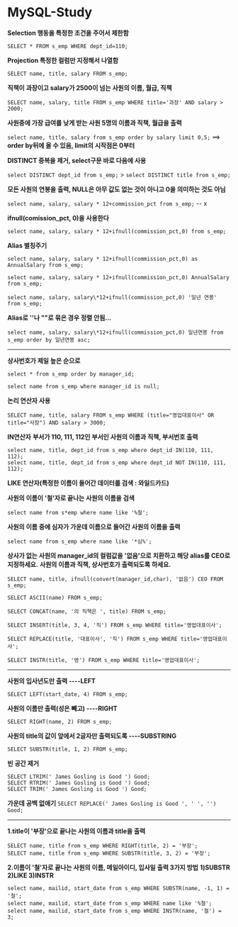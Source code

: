 # MySQL-Study

**Selection 행동을 특정한 조건을 주어서 제한함**

`SELECT * FROM s_emp WHERE dept_id=110;`

**Projection 특정한 컬럼만 지정해서 나열함**

`SELECT name, title, salary FROM s_emp;`

**직책이 과장이고 salary가 2500이 넘는 사원의 이름, 월급, 직책**

`SELECT name, salary, title FROM s_emp WHERE title='과장' AND salary > 2000;`

**사원중에 가장 급여를 낮게 받는 사원 5명의 이름과 직책, 월급을 출력**

`select name, title, salary from s_emp order by salary limit 0,5;` ==> **order by뒤에 올 수 있음, limit의 시작점은 0부터**

**DISTINCT 중복을 제거, select구문 바로 다음에 사용**

`select DISTINCT dept_id from s_emp;` > `select DISTINCT title from s_emp;`

**모든 사원의 연봉을 출력, NULL은 아무 값도 없는 것이 아니고 0을 의미하는 것도 아님**

`select name, salary, salary * 12+commission_pct from s_emp;` -- x

**ifnull(comission_pct, 0)을 사용한다**

`select name, salary, salary * 12+ifnull(commission_pct,0) from s_emp;`

**Alias 별칭주기**

`select name, salary, salary * 12+ifnull(commission_pct,0) as AnnualSalary from s_emp;`

`select name, salary, salary * 12+ifnull(commission_pct,0) AnnualSalary from s_emp;`

`select name, salary, salary\*12+ifnull(commission_pct,0) '일년 연봉' from s_emp;`

**Alias로 ''나 ""로 묶은 경우 정렬 안됨...**

`select name, salary, salary\*12+ifnull(commission_pct,0) 일년연봉 from s_emp order by 일년연봉 asc;`

<hr/>

**상사번호가 제일 높은 순으로**

`select * from s_emp order by manager_id;`

`select name from s_emp where manager_id is null;`

**논리 연산자 사용**

`SELECT name, title, salary FROM s_emp WHERE (title="영업대표이사" OR title="사장") AND salary > 3000;`

**IN연산자**
**부서가 110, 111, 112인 부서인 사원의 이름과 직책, 부서번호 출력**

```
select name, title, dept_id from s_emp where dept_id IN(110, 111, 112);
select name, title, dept_id from s_emp where dept_id NOT IN(110, 111, 112);
```

**LIKE 연산자(특정한 이름이 들어간 데이터를 검색 : 와일드카드)**

**사원의 이름이 '철'자로 끝나는 사원의 이름을 검색**

`select name from s*emp where name like '%철';`

**사원의 이름 중에 심자가 가운데 이름으로 들어간 사원의 이름을 출력**

`select name from s_emp where name like '*심%';`

**상사가 없는 사원의 manager_id의 컬럼값을 '없음'으로 치환하고 해당 alias를 CEO로 지정하세요.**
**사원의 이름과 직책, 상사번호가 출력되도록 하세요.**

`SELECT name, title, ifnull(convert(manager_id,char), '없음') CEO FROM s_emp;`

`SELECT ASCII(name) FROM s_emp;`

`SELECT CONCAT(name, '의 직책은 ', title) FROM s_emp;`

`SELECT INSERT(title, 3, 4, '직') FROM s_emp WHERE title='영업대표이사';`

`SELECT REPLACE(title, '대표이사', '직') FROM s_emp WHERE title='영업대표이사';`

`SELECT INSTR(title, '영') FROM s_emp WHERE title='영업대표이사';`

<hr/>

**사원의 입사년도만 출력 ----LEFT**

`SELECT LEFT(start_date, 4) FROM s_emp;`

**사원의 이름만 출력(성은 빼고) ----RIGHT**

`SELECT RIGHT(name, 2) FROM s_emp;`

**사원의 title의 값이 앞에서 2글자만 출력되도록 ----SUBSTRING**

`SELECT SUBSTR(title, 1, 2) FROM s_emp;`

**빈 공간 제거**

```
SELECT LTRIM(' James Gosling is Good ') Good;
SELECT RTRIM(' James Gosling is Good ') Good;
SELECT TRIM(' James Gosling is Good ') Good;
```

**가운데 공백 없애기**
`SELECT REPLACE(' James Gosling is Good ', ' ', '') Good;`

<hr/>

**1.title이 '부장'으로 끝나는 사원의 이름과 title을 출력**

```
SELECT name, title from s_emp WHERE RIGHT(title, 2) = '부장';
SELECT name, title from s_emp WHERE SUBSTR(title, 3, 2) = '부장';
```

**2.이름이 '철'자로 끝나는 사원의 이름, 메일아이디, 입사일 출력 3가지 방법**
**1)SUBSTR 2)LIKE 3)INSTR**

```
select name, mailid, start_date from s_emp WHERE SUBSTR(name, -1, 1) = '철';
select name, mailid, start_date from s_emp WHERE name like '%철';
select name, mailid, start_date from s_emp WHERE INSTR(name, '철') = 3;
```
